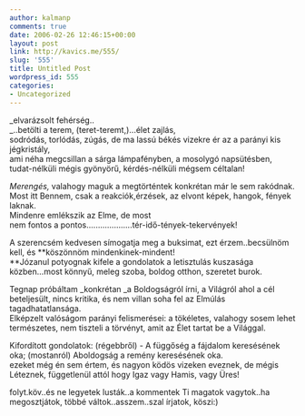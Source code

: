 ```yaml
---
author: kalmanp
comments: true
date: 2006-02-26 12:46:15+00:00
layout: post
link: http://kavics.me/555/
slug: '555'
title: Untitled Post
wordpress_id: 555
categories:
- Uncategorized
---
```


_elvarázsolt fehérség..  
_..betölti a terem, (teret-teremt,)...élet zajlás,   
sodródás, torlódás, zúgás, de ma lassú békés vizekre ér az a parányi kis jégkristály,  
ami néha megcsillan a sárga lámpafényben, a mosolygó napsütésben,  
tudat-nélküli mégis gyönyörű, kérdés-nélküli mégsem céltalan!




__Merengés_,_ valahogy maguk a megtörténtek konkrétan már le sem rakódnak.  
Most itt Bennem, csak a reakciók,érzések, az elvont képek, hangok, fények laknak.  
Mindenre emlékszik az Elme, de most   
nem fontos a pontos....................tér-idő-tények-tekervények!




A szerencsém kedvesen símogatja meg a buksimat, ezt érzem..becsülnöm kell, és **köszönnöm mindenkinek-mindent!  
**Józanul potyognak kifele a gondolatok a letisztulás kuszasága közben...most könnyű, meleg szoba, boldog otthon, szeretet burok.




Tegnap próbáltam _konkrétan _a Boldogságról írni, a Világról ahol a cél beteljesült, nincs kritika, és nem villan soha fel az Elmúlás tagadhatatlansága.  
Elképzelt valóságom parányi felismerései: a tökéletes, valahogy sosem lehet természetes, nem tiszteli a törvényt, amit az Élet tartat be a Világgal.




Kifordított gondolatok: (régebbről) - A függőség a fájdalom keresésének oka; (mostanról) Aboldogság a remény keresésének oka.  
ezeket még én sem értem, és nagyon ködös vizeken eveznek, de mégis Léteznek, függetlenül attól hogy Igaz vagy Hamis, vagy Üres!




folyt.köv..és ne legyetek lusták..a kommentek Ti magatok vagytok..ha megosztjátok, többé váltok..asszem..szal írjatok, köszi:)
